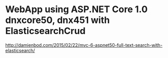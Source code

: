 # WebApp using ASP.NET Core 1.0 dnxcore50, dnx451 with ElasticsearchCrud

http://damienbod.com/2015/02/22/mvc-6-aspnet50-full-text-search-with-elasticsearch/
